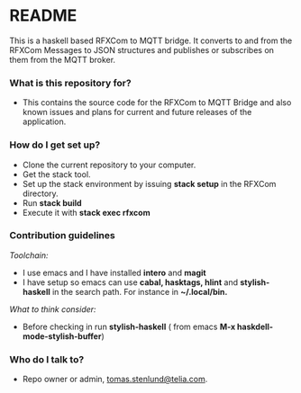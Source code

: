 # README #

This is a haskell based RFXCom to MQTT bridge. It converts to and from the RFXCom Messages to JSON structures and publishes or subscribes on them from the MQTT broker.

### What is this repository for? ###

* This contains the source code for the RFXCom to MQTT Bridge and also known issues and plans for current and future releases of the application.

### How do I get set up? ###

* Clone the current repository to your computer.
* Get the stack tool.
* Set up the stack environment by issuing **stack setup** in the RFXCom directory.
* Run **stack build**
* Execute it with **stack exec rfxcom**

### Contribution guidelines ###

_Toolchain:_

* I use emacs and I have installed **intero** and **magit**
* I have setup so emacs can use **cabal, hasktags, hlint** and **stylish-haskell** in the search path. For instance in **~/.local/bin.**

_What to think consider:_

* Before checking in run **stylish-haskell** ( from emacs **M-x haskdell-mode-stylish-buffer**)

### Who do I talk to? ###

* Repo owner or admin, tomas.stenlund@telia.com.
